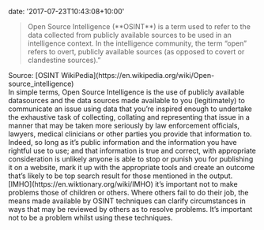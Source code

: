 
date: '2017-07-23T10:43:08+10:00'

> <div class="mod" data-md="61"><div class="_oDd" data-hveid="45"><span class="_Tgc">Open Source Intelligence (**OSINT**</span>) is a term used to refer to the data collected from publicly available sources to be used in an intelligence context. In the intelligence community, the term “open” refers to overt, publicly available sources (as opposed to covert or clandestine sources).”</div></div>

<div class="mod" data-md="61"><div data-hveid="45">Source: [OSINT WikiPedia](https://en.wikipedia.org/wiki/Open-source_intelligence)</div></div><div class="mod" data-md="61"><div data-hveid="45"></div><div data-hveid="45">In simple terms, Open Source Intelligence is the use of publicly available datasources and the data sources made available to you (legitimately) to communicate an issue using data that you’re inspired enough to undertake the exhaustive task of collecting, collating and representing that issue in a manner that may be taken more seriously by law enforcement officials, lawyers, medical clinicians or other parties you provide that information to.</div><div data-hveid="45"></div><div data-hveid="45">Indeed, so long as it’s public information and the information you have rightful use to use; and that information is true and correct, with appropriate consideration is unlikely anyone is able to stop or punish you for publishing it on a website, mark it up with the appropriate tools and create an outcome that’s likely to be top search result for those mentioned in the output.</div><div data-hveid="45"></div></div>[IMHO](https://en.wiktionary.org/wiki/IMHO) it’s important not to make problems those of children or others. Where others fail to do their job, the means made available by OSINT techniques can clarify circumstances in ways that may be reviewed by others as to resolve problems. It’s important not to be a problem whilst using these techniques.
